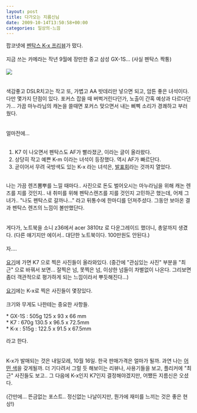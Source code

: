 ```yaml
---
layout: post
title: 다가오는 지름신님
date: 2009-10-14T13:50:58+00:00
categories: 일상의-느낌
---
```

<div>

팝코넷에 <a title="[http://popco.net/zboard/view.php?id=just_arrived&amp;no=111]로 이동합니다." target="_blank" href="http://popco.net/zboard/view.php?id=just_arrived&amp;no=111">펜탁스 K-x 프리뷰</a>가 떴다.<br />
<br />
지금 쓰는 카메라는 작년 9월에 장만한 중고 삼성 GX-1S... (사실 펜탁스 짝퉁)<br />
<br />
<a href="http://jinto.pe.kr/968"><img src="http://cfs9.tistory.com/upload_control/download.blog?fhandle=YmxvZzE5NTkyN0BmczkudGlzdG9yeS5jb206L2F0dGFjaC8wLzI0MDAwMDAwMDAwMC5qcGc%3D" border="0"></a><br />
<br />
<br />
색감좋고 DSLR치고는 작고 또, 가볍고  AA 밧데리만 넣으면 되고, 암튼 좋은 녀석이다. 다만 몇가지 단점이 있다. 포커스 잡을 때 버벅거린다던가, 노출이 간혹 예상과 다르다던가... 가끔 마누라님의 캐논을 쓸때면  포커스 맞으면서 내는 삐삑 소리가 경쾌하고 부러웠다.<br />
<br />
<br />
얼마전에...<br />
&nbsp;<br />
1. K7 이 나오면서 펜탁스도 AF가 빨라졌군, 이라는  글이 올라왔다.<br />
2. 상당히 작고 예쁜 K-m 이라는 녀석이 등장했다. 역시 AF가 빠르단다.<br />
3. 곧이어서 무려 국방색도 있는 K-x 라는 녀석은, <a title="[http://발표회를 하는것은 펜탁스로서 5년만]로 이동합니다." target="_blank" href="http://%EB%B0%9C%ED%91%9C%ED%9A%8C%EB%A5%BC%20%ED%95%98%EB%8A%94%EA%B2%83%EC%9D%80%20%ED%8E%9C%ED%83%81%EC%8A%A4%EB%A1%9C%EC%84%9C%205%EB%85%84%EB%A7%8C">발표회</a>라는 것까지 열었다.<br />
<br />
나는 가끔 렌즈뽐뿌를 느낄 때마다.. 사진으로 돈도 벌어오시는 마누라님을 위해 캐논 렌즈를 지를 것인지.. 내 취미를 위해 펜탁스렌즈를 지를 것인지 고민하곤 했는데, 어제 그녀가.. "나도 펜탁스로 갈까나..." 라고 뒤통수에 한마디를 던져주셨다. 그동안 보아온 결과 펜탁스 렌즈의 느낌이 볼만했단다.<br />
<br />
<br />
게다가, 노트북을 소니 z36에서 acer 3810tz 로 다운그레이드 했더니, 총알까지 생겼다. (다른 얘기지만 에이서.. 대단한 노트북이다. 100만원도 안된다.)<br />
<br />
자.... <br />
<br />
<a title="[http://www.flickr.com/cameras/pentax/k-7/]로 이동합니다." target="_blank" href="http://www.flickr.com/cameras/pentax/k-7/">요기</a>에 가면 K7 으로 찍은 사진들이 올라와있다. (중간에 "관심있는 사진" 부분을 "최근" 으로 바꿔서 보면... 잘찍은 넘, 못찍은 넘, 이상한 넘들이 차별없이 나온다. 그리보면 좀더 객관적으로 평가하게 되는 느낌이라서 뿌듯해진다...)<br />
<br />
<a title="[http://www.flickr.com/photos/29738823@N02/]로 이동합니다." target="_blank" href="http://www.flickr.com/photos/29738823@N02/">요기</a>에는 K-x로 찍은 사진들이 몇장있다. <br />
<br />
크기와 무게도 나한테는 중요한 사항들.<br />
<p>* GX-1S : 505g 125 x 93 x 66 mm<br />
* K7 : 670g 130.5 x 96.5 x 72.5mm<br />
* K-x : 515g : 122.5 x 91.5 x 67.5mm </p>
라고 한다.<br />
<br />
<br />
 K-x가 발매되는 것은 내일모레, 10월 16일. 한국 판매가격은 얼마가 될까. 과연 나는 <a title="[http://www.mujinism.com/1116]로 이동합니다." target="_blank" href="http://www.camera-pentax.jp/k-x/">어떤 색</a>을 갖게될까. 더 기다려서 그럴 듯 해보이는 리뷰나, 사용기들을 보고, 플리커에 "최근" 사진들도 보고.. 그 다음에 K-x인지 K7인지 결정해야겠지만, 어쨌든 지름신은 오셨다.<br />
<br />
(간만에... 뜬금없는 포스트.. 정신없는 나날이지만, 뭔가에 재미를 느끼는 것은 좋은 현상!)<br />
<a href="http://jinto.pe.kr/968">
</a></div>
